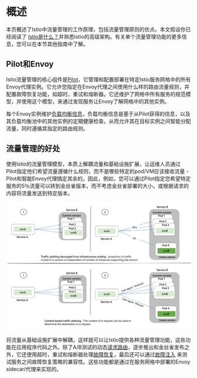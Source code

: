 # 概述

本页概述了Istio中流量管理的工作原理，包括流量管理原则的优点。本文假设你已经阅读了 [Istio是什么？](../what-is-istio/overview.md)并熟悉Istio的高级架构。有关单个流量管理功能的更多信息，您可以在本节其他指南中了解。

## Pilot和Envoy

Istio流量管理的核心组件是[Pilot](./pilot.md)，它管理和配置部署在特定Istio服务网格中的所有Envoy代理实例。它允许您指定在Envoy代理之间使用什么样的路由流量规则，并配置故障恢复功能，如超时，重试和熔断器。它还维护了网格中所有服务的规范模型，并使用这个模型，来通过发现服务让Envoy了解网格中的其他实例。

每个Envoy实例维护[负载均衡信息](./balancing.md)，负载均衡信息是基于从Pilot获得的信息，以及其负载均衡池中的其他实例的定期健康检查。从而允许其在目标实例之间智能分配流量，同时遵循其指定的路由规则。

## 流量管理的好处

使用Istio的流量管理模型，本质上解耦流量和基础设施扩展，让运维人员通过Pilot指定他们希望流量遵循什么规则，而不是哪些特定的pod/VM应该接收流量 - Pilot和智能Envoy代理搞定其余的。因此，例如，您可以通过Pilot指定您希望特定服务的5％流量可以转到金丝雀版本，而不考虑金丝雀部署的大小，或根据请求的内容将流量发送到特定版本。

![](./img/pilot/TrafficManagementOverview.svg)

将流量从基础设施扩展中解耦，这样就可以让Istio提供各种流量管理功能，这些功能在应用程序代码之外。除了A/B测试的动态[请求路由](request-routing.md)，逐步推出和金丝雀发布之外，它还使用超时，重试和熔断器处理[故障恢复](handling-failures.md)，最后还可以通过[故障注入](fault-injection.md) 来测试服务之间故障恢复策略的兼容性。这些功能都是通过在服务网格中部署的Envoy sidecar/代理来实现的。
